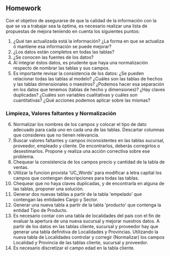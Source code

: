 
## Homework

Con el objetivo de asegurarse de que la calidad de la información con la que se va a trabajar sea la óptima, es necesario realizar una lista de propuestas de mejora teniendo en cuenta los siguientes puntos:

1) ¿Qué tan actualizada está la información? ¿La forma en que se actualiza ó mantiene esa información se puede mejorar?
2) ¿Los datos están completos en todas las tablas?
3) ¿Se conocen las fuentes de los datos?
4) Al integrar éstos datos, es prudente que haya una normalización respecto de nombrar las tablas y sus campos.
5) Es importante revisar la consistencia de los datos: ¿Se pueden relacionar todas las tablas al modelo? ¿Cuáles son las tablas de hechos y las tablas dimensionales o maestros? ¿Podemos hacer esa separación en los datos que tenemos (tablas de hecho y dimensiones)? ¿Hay claves duplicadas? ¿Cuáles son variables cualitativas y cuáles son cuantitativas? ¿Qué acciones podemos aplicar sobre las mismas?

### Limpieza, Valores faltantes y Normalización

6) Normalizar los nombres de los campos y colocar el tipo de dato adecuado para cada uno en cada una de las tablas. Descartar columnas que consideres que no tienen relevancia.
7) Buscar valores faltantes y campos inconsistentes en las tablas sucursal, proveedor, empleado y cliente. De encontrarlos, deberás corregirlos o desestimarlos. Propone y realiza una acción correctiva sobre ese problema.
8) Chequear la consistencia de los campos precio y cantidad de la tabla de ventas.
9) Utilizar la funcion provista 'UC_Words' para modificar a letra capital los campos que contengan descripciones para todas las tablas.
10) Chequear que no haya claves duplicadas, y de encontrarla en alguna de las tablas, proponer una solución.
11) Generar dos nuevas tablas a partir de la tabla 'empelado' que contengan las entidades Cargo y Sector.
12) Generar una nueva tabla a partir de la tabla 'producto' que contenga la entidad Tipo de Producto.
13) Es necesario contar con una tabla de localidades del país con el fin de evaluar la apertura de una nueva sucursal y mejorar nuestros datos. 
A partir de los datos en las tablas cliente, sucursal y proveedor hay que generar una tabla definitiva de Localidades y Provincias.
Utilizando la nueva tabla de Localidades controlar y corregir (Normalizar) los campos Localidad y Provincia de las tablas cliente, sucursal y proveedor.
14) Es necesario discretizar el campo edad en la tabla cliente.